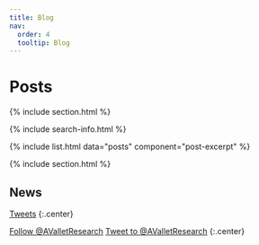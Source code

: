 ```yaml
---
title: Blog
nav:
  order: 4
  tooltip: Blog
---
```


# <i class="fas fa-feather-alt"></i>Posts

{% include section.html %}

{% include search-info.html %}

{% include list.html data="posts" component="post-excerpt" %}

{% include section.html %}

## News

<!-- Twitter embeds from https://publish.twitter.com/ -->

<a class="twitter-timeline" data-width="400" data-height="400" href="https://twitter.com/AValletResearch">Tweets</a> <script async src="https://platform.twitter.com/widgets.js" charset="utf-8"></script>
{:.center}

<a href="https://twitter.com/AValletResearch" class="twitter-follow-button" data-show-count="false">Follow @AValletResearch</a><script async src="https://platform.twitter.com/widgets.js" charset="utf-8"></script>
<a href="https://twitter.com/intent/tweet?screen_name=AValletResearch" class="twitter-mention-button" data-show-count="false">Tweet to @AValletResearch</a><script async src="https://platform.twitter.com/widgets.js" charset="utf-8"></script>
{:.center}
